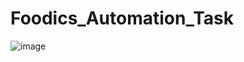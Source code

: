 # Foodics_Automation_Task
![image](https://github.com/user-attachments/assets/1295ce60-6aba-4c13-b1c0-d424a9a9ad59)


